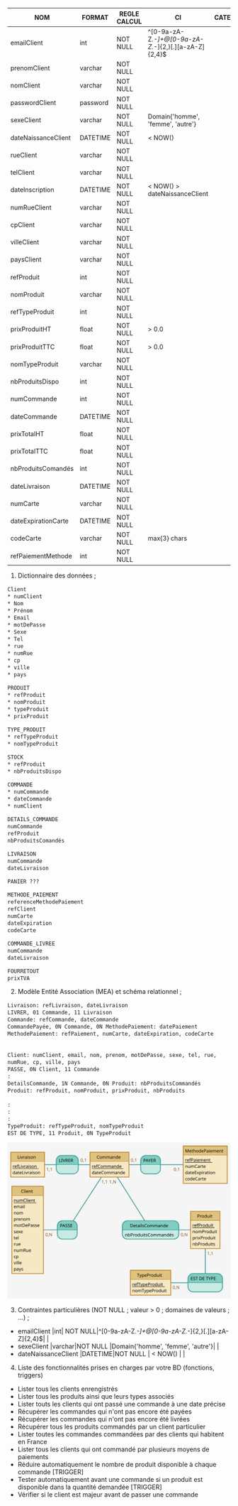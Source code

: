 |NOM            |FORMAT|REGLE CALCUL|CI|CATEGORIE|
|---            |---|---|---|---|
|emailClient    |int| NOT NULL|^[0-9a-zA-Z._-]+@[0-9a-zA-Z._-]{2,}[.][a-zA-Z]{2,4}$|   |
|prenomClient   |varchar|NOT NULL   |   |   |
|nomClient      |varchar|NOT NULL   |   |   |
|passwordClient |password|NOT NULL   |   |   |
|sexeClient     |varchar|NOT NULL   |Domain{'homme', 'femme', 'autre'}|   |
|dateNaissanceClient     |DATETIME|NOT NULL   |   < NOW() |   |
|rueClient      |varchar|NOT NULL   |   |   |
|telClient      |varchar|NOT NULL   |   |   |
|dateInscription|DATETIME|NOT NULL   | < NOW() > dateNaissanceClient|   |
|numRueClient   |varchar|NOT NULL   |   |   |
|cpClient       |varchar|NOT NULL   |   |   |
|villeClient    |varchar|NOT NULL   |   |   |
|paysClient     |varchar|NOT NULL   |   |   |
|refProduit     |int|NOT NULL   |   |   |
|nomProduit     |varchar|NOT NULL   |   |   |
|refTypeProduit |int|NOT NULL   |   |   |
|prixProduitHT    |float|NOT NULL   |  > 0.0|   |
|prixProduitTTC    |float|NOT NULL   |  > 0.0 |   |
|nomTypeProduit |varchar|NOT NULL   |   |   |
|nbProduitsDispo|int|NOT NULL   |   |   |
|numCommande    |int|NOT NULL   |   |   |
|dateCommande   |DATETIME|NOT NULL   |   |   |
|prixTotalHT    |float|NOT NULL   |   |   |
|prixTotalTTC    |float|NOT NULL   |   |   |
|nbProduitsComandés|int|NOT NULL   |   |   |
|dateLivraison |DATETIME|NOT NULL   |   |   |
|numCarte     |varchar|NOT NULL   |   |   |
|dateExpirationCarte|DATETIME|NOT NULL   |   |   |
|codeCarte      |varchar|NOT NULL   |   max{3} chars|   |
|refPaiementMethode|int|NOT NULL   |   |   |

1. Dictionnaire des données ;

 
```
Client
* numClient
* Nom
* Prénom
* Email
* motDePasse
* Sexe
* Tel
* rue
* numRue
* cp
* ville
* pays
```
```
PRODUIT
* refProduit
* nomProduit
* typeProduit
* prixProduit
```

```
TYPE_PRODUIT
* refTypeProduit
* nomTypeProduit
```

```
STOCK
* refProduit
* nbProduitsDispo
```

```
COMMANDE
* numCommande
* dateCommande
* numClient
```

```
DETAILS_COMMANDE
numCommande
refProduit
nbProduitsComandés
```

```
LIVRAISON
numCommande
dateLivraison

```



```
PANIER ???

```

```
METHODE_PAIEMENT
referenceMethodePaiement
refClient
numCarte
dateExpiration
codeCarte

```


``` 
COMMANDE_LIVREE
numCommande
dateLivraison
```

``` 
FOURRETOUT
prixTVA
```


2. Modèle Entité Association (MEA) et schéma relationnel ;

```mocodo
Livraison: refLivraison, dateLivraison
LIVRER, 01 Commande, 11 Livraison
Commande: refCommande, dateCommande
CommandePayée, 0N Commande, 0N MethodePaiement: datePaiement
MethodePaiement: refPaiement, numCarte, dateExpiration, codeCarte


Client: numClient, email, nom, prenom, motDePasse, sexe, tel, rue, numRue, cp, ville, pays
PASSE, 0N Client, 11 Commande
:
DetailsCommande, 1N Commande, 0N Produit: nbProduitsCommandés
Produit: refProduit, nomProduit, prixProduit, nbProduits

:
:
:
TypeProduit: refTypeProduit, nomTypeProduit
EST DE TYPE, 11 Produit, 0N TypeProduit
```

![](https://github.com/DavidMolinari/BDD_CNAM_APPLICATION/blob/master/model.svg)





3. Contraintes particulières (NOT NULL ; valeur > 0 ; domaines de valeurs ; ...) ;
* emailClient     |int| NOT NULL|^[0-9a-zA-Z._-]+@[0-9a-zA-Z._-]{2,}[.][a-zA-Z]{2,4}$|   |
* sexeClient     |varchar|NOT NULL   |Domain{'homme', 'femme', 'autre'}|   |
* dateNaissanceClient     |DATETIME|NOT NULL   |   < NOW() |   |

4. Liste des fonctionnalités prises en charges par votre BD (fonctions, triggers)


* Lister tous les clients enrengistrés
* Lister tous les produits ainsi que leurs types associés
* Lister touts les clients qui ont passé une commande à une date précise
* Récupérer les commandes qui n'ont pas encore été payées
* Récupérer les commandes qui n'ont pas encore été livrées
* Récupérer tous les produits commandés par un client particulier
* Lister toutes les commandes commandées par des clients qui habitent en France
* Lister tous les clients qui ont commandé par plusieurs moyens de paiements
* Réduire automatiquement le nombre de produit disponible à chaque commande [TRIGGER]
* Tester automatiquement avant une commande si un produit est disponible dans la quantité demandée [TRIGGER]
* Vérifier si le client est majeur avant de passer une commande

